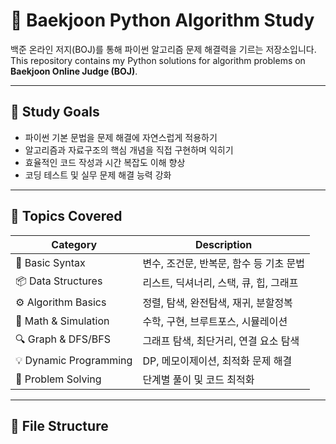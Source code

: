 # 🐍 Baekjoon Python Algorithm Study  
백준 온라인 저지(BOJ)를 통해 파이썬 알고리즘 문제 해결력을 기르는 저장소입니다.  
This repository contains my Python solutions for algorithm problems on **Baekjoon Online Judge (BOJ)**.

---

## 🎯 Study Goals  
- 파이썬 기본 문법을 문제 해결에 자연스럽게 적용하기  
- 알고리즘과 자료구조의 핵심 개념을 직접 구현하며 익히기  
- 효율적인 코드 작성과 시간 복잡도 이해 향상  
- 코딩 테스트 및 실무 문제 해결 능력 강화  

---

## 🧠 Topics Covered  
| Category | Description |
|-----------|--------------|
| 🔢 Basic Syntax | 변수, 조건문, 반복문, 함수 등 기초 문법 |
| 📦 Data Structures | 리스트, 딕셔너리, 스택, 큐, 힙, 그래프 |
| ⚙️ Algorithm Basics | 정렬, 탐색, 완전탐색, 재귀, 분할정복 |
| 🧮 Math & Simulation | 수학, 구현, 브루트포스, 시뮬레이션 |
| 🔍 Graph & DFS/BFS | 그래프 탐색, 최단거리, 연결 요소 탐색 |
| 💡 Dynamic Programming | DP, 메모이제이션, 최적화 문제 해결 |
| 🧩 Problem Solving | 단계별 풀이 및 코드 최적화 |

---

## 💾 File Structure

